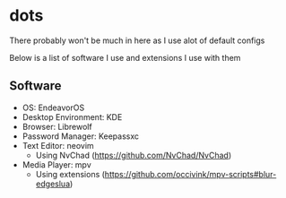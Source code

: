 # dots
There probably won't be much in here as I use alot of default configs

Below is a list of software I use and extensions I use with them

## Software
* OS: EndeavorOS
* Desktop Environment: KDE
* Browser: Librewolf
* Password Manager: Keepassxc
* Text Editor: neovim
    * Using NvChad (https://github.com/NvChad/NvChad)
* Media Player: mpv
    * Using extensions (https://github.com/occivink/mpv-scripts#blur-edgeslua)
